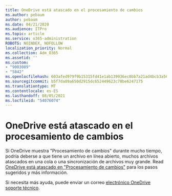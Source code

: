 ```yaml
---
title: OneDrive está atascado en el procesamiento de cambios
ms.author: pebaum
author: pebaum
ms.date: 04/21/2020
ms.audience: ITPro
ms.topic: article
ms.service: o365-administration
ROBOTS: NOINDEX, NOFOLLOW
localization_priority: Normal
ms.collection: Adm_O365
ms.assetid: ''
ms.custom:
- "9003089"
- "5842"
ms.openlocfilehash: 603afed979f9b15315fd41e1ab139936ec0bb7a21ad4bcb3a56279a104bc0267
ms.sourcegitcommit: b5f7da89a650d2915dc652449623c78be6247175
ms.translationtype: MT
ms.contentlocale: es-ES
ms.lasthandoff: 08/05/2021
ms.locfileid: "54076074"
---
```

# <a name="onedrive-is-stuck-on-processing-changes"></a>OneDrive está atascado en el procesamiento de cambios

Si OneDrive muestra "Procesamiento de cambios" durante mucho tiempo, podría deberse a que tiene un archivo en línea abierto, muchos archivos atascados en una cola o una sincronización de archivos muy grande. Read [OneDrive está atascado en "Procesamiento de cambios"](https://support.office.com/article/onedrive-is-stuck-on-processing-changes-b386b813-9b66-4e47-8c4c-2b45533edccd) para los pasos sugeridos y más información.

Si necesita más ayuda, puede enviar un correo [electrónico OneDrive soporte técnico](https://go.microsoft.com/fwlink/p/?LinkId=528676).